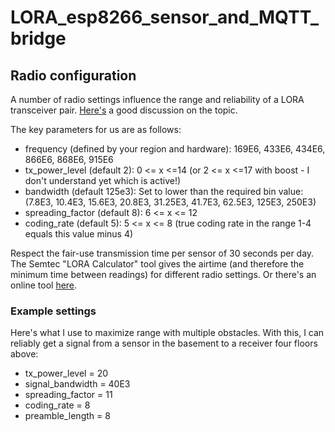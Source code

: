 # LORA_esp8266_sensor_and_MQTT_bridge


## Radio configuration

A number of radio settings influence the range and reliability of a LORA transceiver pair. [Here's](https://medium.com/home-wireless/testing-lora-radios-with-the-limesdr-mini-part-2-37fa481217ff) a good discussion on the topic.

The key parameters for us are as follows:
- frequency (defined by your region and hardware): 169E6, 433E6, 434E6, 866E6, 868E6, 915E6
- tx_power_level (default 2): 0 <= x <=14 (or 2 <= x <=17 with boost - I don't understand yet which is active!)
- bandwidth (default 125e3): Set to lower than the required bin value: (7.8E3, 10.4E3, 15.6E3, 20.8E3, 31.25E3, 41.7E3, 62.5E3, 125E3, 250E3)
- spreading_factor (default 8): 6 <= x <= 12
- coding_rate (default 5): 5 <= x <= 8 (true coding rate in the range 1-4 equals this value minus 4)

Respect the fair-use transmission time per sensor of 30 seconds per day. The Semtec "LORA Calculator" tool gives the airtime (and therefore the minimum time between readings) for different radio settings. Or there's an online tool [here](https://loratools.nl/#/airtime).

### Example settings
Here's what I use to maximize range with multiple obstacles. With this, I can reliably get a signal from a sensor in the basement to a receiver four floors above:
- tx_power_level = 20
- signal_bandwidth = 40E3
- spreading_factor = 11
- coding_rate = 8
- preamble_length = 8
